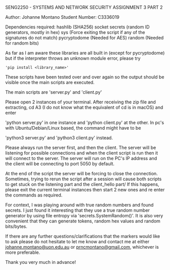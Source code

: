 SENG2250 - SYSTEMS AND NETWORK SECURITY ASSIGNMENT 3 PART 2
        
Author:         Johanne Montano
Student Number: C3336019

Dependencies required:
    hashlib         (SHA256)
    socket
    secrets         (random ID generators, mostly in hex)
    sys             (Force exiting the script if any of the signatures do not match)
    pycryptodome    (Needed for AES)
    random          (Needed for random bits)

As far as I am aware these libraries are all built in (except for pycryptodome) but if the interpreter throws an unknown module error, please try

    'pip install <library_name>'

These scripts have been tested over and over again so the output should be visible once the main scripts are executed.

The main scripts are 'server.py' and 'client.py'

Please open 2 instances of your terminal. After receiving the zip file and extracting, cd A3 (I do not know what the equivalent of cd is in macOS) and enter

'python server.py' in one instance and 'python client.py' at the other. In pc's with Ubuntu/Debian/Linux based, the command might have to be

'python3 server.py' and 'python3 client.py' instead.

Please always run the server first, and then the client. The server will be listening for possible connections and when the client script is run then it will connect to the server. 
The server will run on the PC's IP address and the client will be connecting to port 5050 by default.

At the end of the script the server will be forcing to close the connection. Sometimes, trying to rerun the script after a session will cause both scripts to get stuck on the listening part and the client_hello part/
If this happens, please exit the current terminal instances then start 2 new ones and re enter the commands as required.

For context, I was playing around with true random numbers and found secrets. I just found it interesting that they use a true random number generator by using file entropy via 'secrets.SystemRandom()'.
It is also very convenient that they can generate tokens, random hex values and random bits/bytes.

If there are any further questions/clarifications that the markers would like to ask please do not hesitate to let me know and contact me at either johanne.montano@uon.edu.au or prncmontano@gmail.com, whichever is more preferable.

Thank you very much in advance!